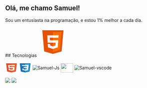  ## Olá, me chamo Samuel!
 
  <p>Sou um entusiasta na programação, e estou 1% melhor a cada dia.</p>

</div>
## Tecnologias
  <svg xmlns="http://www.w3.org/2000/svg"  viewBox="0 0 48 48" width="96px" height="96px"><path fill="#E65100" d="M41,5H7l3,34l14,4l14-4L41,5L41,5z"/><path fill="#FF6D00" d="M24 8L24 39.9 35.2 36.7 37.7 8z"/><path fill="#FFF" d="M24,25v-4h8.6l-0.7,11.5L24,35.1v-4.2l4.1-1.4l0.3-4.5H24z M32.9,17l0.3-4H24v4H32.9z"/><path fill="#EEE" d="M24,30.9v4.2l-7.9-2.6L15.7,27h4l0.2,2.5L24,30.9z M19.1,17H24v-4h-9.1l0.7,12H24v-4h-4.6L19.1,17z"/></svg>
<div style="display: inline_block"><br>
  <img align="center" alt="Samuel-HTML" height="30" width="40" src="https://raw.githubusercontent.com/devicons/devicon/master/icons/html5/html5-original.svg">
  <img align="center" alt="Samuel-CSS" height="30" width="40" src="https://raw.githubusercontent.com/devicons/devicon/master/icons/css3/css3-original.svg">
  <img align="center" alt="Samuel-Js" height="30" width="40" src="https://cdn.jsdelivr.net/gh/devicons/devicon/icons/javascript/javascript-original.svg" />
  <img  align="center" height="30" width="40" src="https://devicons.railway.app/i/git.svg">
  <img align="center" alt="Samuel-vscode" width="40" src="https://img.icons8.com/color/48/000000/visual-studio-code-2019.png"/>
  
  
</div><br/>
 
<div align="left">
  <a href = "mailto:samuelmk33@gmail.com"><img src="https://img.icons8.com/fluency/48/000000/gmail.png"  width="45px"  target="_blank"></a>
 <a href="https://www.linkedin.com/in/samuel-almeida-483726202" target="_blank"><img src="https://img.icons8.com/color/48/000000/linkedin.png" target="_blank" ></a> 
</div>
  
